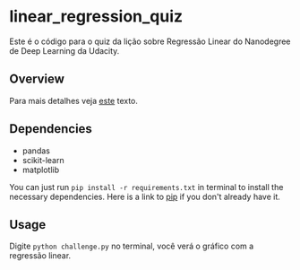 # linear_regression_quiz
Este é o código para o quiz da lição sobre Regressão Linear do Nanodegree de Deep Learning da Udacity.

## Overview

Para mais detalhes veja [este](https://joaopaulomelo.wordpress.com/2017/03/30/prevendo-a-expectativa-de-vida-com-regressao-linear) texto.

## Dependencies

* pandas
* scikit-learn
* matplotlib

You can just run
`pip install -r requirements.txt` 
in terminal to install the necessary dependencies. Here is a link to [pip](https://pip.pypa.io/en/stable/installing/) if you don't already have it.

## Usage

Digite `python challenge.py` no terminal, você verá o gráfico com a regressão linear.
